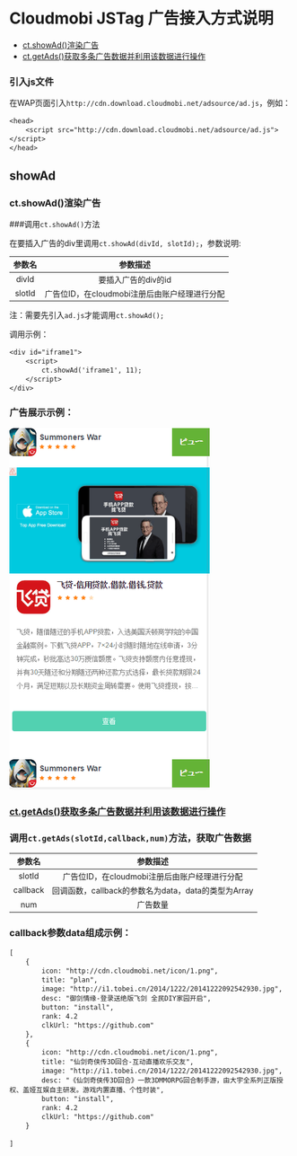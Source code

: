# Cloudmobi JSTag 广告接入方式说明

* [ct.showAd()渲染广告](#showAd)
* [ct.getAds()获取多条广告数据并利用该数据进行操作](#getAds)

### 引入js文件

在WAP页面引入`http://cdn.download.cloudmobi.net/adsource/ad.js`，例如：

```
<head>
    <script src="http://cdn.download.cloudmobi.net/adsource/ad.js"></script>
</head>   
```

showAd
----
### ct.showAd()渲染广告

###调用`ct.showAd()`方法

在要插入广告的div里调用`ct.showAd(divId, slotId);`，参数说明:

| 参数名 | 参数描述 |
| :--: | :--: |
| divId | 要插入广告的div的id |
| slotId | 广告位ID，在cloudmobi注册后由账户经理进行分配 |

注：需要先引入`ad.js`才能调用`ct.showAd();`

调用示例：

```
<div id="iframe1">
    <script>
        ct.showAd('iframe1', 11);
    </script>
</div>
```

### 广告展示示例：

![img-cn](demo.cn.jpg)

### [ct.getAds()获取多条广告数据并利用该数据进行操作](getAds)

### 调用`ct.getAds(slotId,callback,num)`方法，获取广告数据

| 参数名 | 参数描述 |
| :--: | :--: |
| slotId | 广告位ID，在cloudmobi注册后由账户经理进行分配 |
| callback | 回调函数，callback的参数名为data，data的类型为Array|
| num | 广告数量 |

### callback参数data组成示例：

```
[
	{ 
		icon: "http://cdn.cloudmobi.net/icon/1.png",
        title: "plan",
        image: "http://i1.tobei.cn/2014/1222/20141222092542930.jpg",
        desc: "御剑情缘-登录送绝版飞剑 全民DIY家园开启",
        button: "install",
        rank: 4.2
	    clkUrl: "https://github.com"
	},
	{ 
		icon: "http://cdn.cloudmobi.net/icon/1.png",
        title: "仙剑奇侠传3D回合-互动直播欢乐交友",
        image: "http://i1.tobei.cn/2014/1222/20141222092542930.jpg",
        desc: "《仙剑奇侠传3D回合》一款3DMMORPG回合制手游，由大宇全系列正版授权、盖娅互娱自主研发。游戏内置直播、个性时装",
        button: "install",
        rank: 4.2
	    clkUrl: "https://github.com"
	}

]

```

